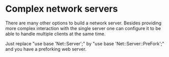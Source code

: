 # Complex network servers

There are many other options to build a network server.
Besides providing more complex interaction with the single server one can
configure it to be able to handle multiple clients at the same time.

Just replace "use base 'Net::Server';"
by "use base 'Net::Server::PreFork';" and you have a preforking web server.


